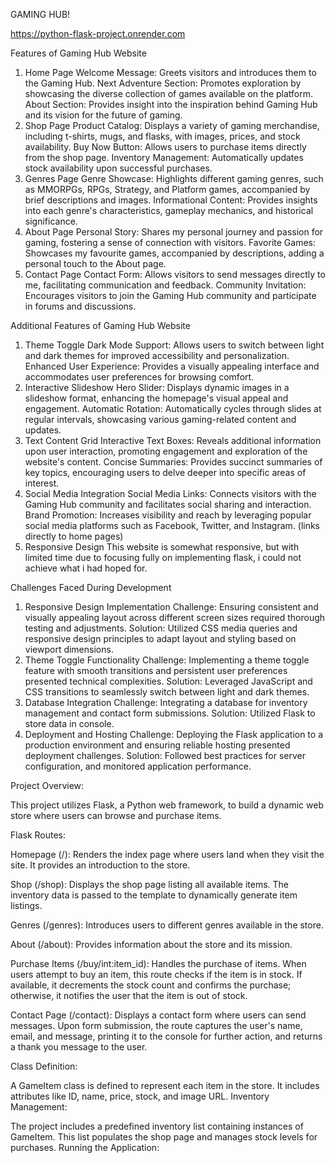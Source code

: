 GAMING HUB!

https://python-flask-project.onrender.com

Features of Gaming Hub Website
1. Home Page
Welcome Message: Greets visitors and introduces them to the Gaming Hub.
Next Adventure Section: Promotes exploration by showcasing the diverse collection of games available on the platform.
About Section: Provides insight into the inspiration behind Gaming Hub and its vision for the future of gaming.
2. Shop Page
Product Catalog: Displays a variety of gaming merchandise, including t-shirts, mugs, and flasks, with images, prices, and stock availability.
Buy Now Button: Allows users to purchase items directly from the shop page.
Inventory Management: Automatically updates stock availability upon successful purchases.
3. Genres Page
Genre Showcase: Highlights different gaming genres, such as MMORPGs, RPGs, Strategy, and Platform games, accompanied by brief descriptions and images.
Informational Content: Provides insights into each genre's characteristics, gameplay mechanics, and historical significance.
4. About Page
Personal Story: Shares my personal journey and passion for gaming, fostering a sense of connection with visitors.
Favorite Games: Showcases my favourite games, accompanied by descriptions, adding a personal touch to the About page.
5. Contact Page
Contact Form: Allows visitors to send messages directly to me, facilitating communication and feedback.
Community Invitation: Encourages visitors to join the Gaming Hub community and participate in forums and discussions.

Additional Features of Gaming Hub Website
1. Theme Toggle
Dark Mode Support: Allows users to switch between light and dark themes for improved accessibility and personalization.
Enhanced User Experience: Provides a visually appealing interface and accommodates user preferences for browsing comfort.
2. Interactive Slideshow
Hero Slider: Displays dynamic images in a slideshow format, enhancing the homepage's visual appeal and engagement.
Automatic Rotation: Automatically cycles through slides at regular intervals, showcasing various gaming-related content and updates.
3. Text Content Grid
Interactive Text Boxes: Reveals additional information upon user interaction, promoting engagement and exploration of the website's content.
Concise Summaries: Provides succinct summaries of key topics, encouraging users to delve deeper into specific areas of interest.
4. Social Media Integration
Social Media Links: Connects visitors with the Gaming Hub community and facilitates social sharing and interaction.
Brand Promotion: Increases visibility and reach by leveraging popular social media platforms such as Facebook, Twitter, and Instagram. (links directly to home pages)
5. Responsive Design
This website is somewhat responsive, but with limited time due to focusing fully on implementing flask, i could not achieve what i had hoped for.

Challenges Faced During Development
1. Responsive Design Implementation
Challenge: Ensuring consistent and visually appealing layout across different screen sizes required thorough testing and adjustments.
Solution: Utilized CSS media queries and responsive design principles to adapt layout and styling based on viewport dimensions.
2. Theme Toggle Functionality
Challenge: Implementing a theme toggle feature with smooth transitions and persistent user preferences presented technical complexities.
Solution: Leveraged JavaScript and CSS transitions to seamlessly switch between light and dark themes.
3. Database Integration
Challenge: Integrating a database for inventory management and contact form submissions.
Solution: Utilized Flask to store data in console.
4. Deployment and Hosting
Challenge: Deploying the Flask application to a production environment and ensuring reliable hosting presented deployment challenges.
Solution: Followed best practices for server configuration, and monitored application performance.

Project Overview:

This project utilizes Flask, a Python web framework, to build a dynamic web store where users can browse and purchase items.

Flask Routes:

Homepage (/): Renders the index page where users land when they visit the site. It provides an introduction to the store.

Shop (/shop): Displays the shop page listing all available items. The inventory data is passed to the template to dynamically generate item listings.

Genres (/genres): Introduces users to different genres available in the store.

About (/about): Provides information about the store and its mission.

Purchase Items (/buy/int:item_id): Handles the purchase of items. When users attempt to buy an item, this route checks if the item is in stock. If available, it decrements the stock count and confirms the purchase; otherwise, it notifies the user that the item is out of stock.

Contact Page (/contact): Displays a contact form where users can send messages. Upon form submission, the route captures the user's name, email, and message, printing it to the console for further action, and returns a thank you message to the user.

Class Definition:

A GameItem class is defined to represent each item in the store. It includes attributes like ID, name, price, stock, and image URL.
Inventory Management:

The project includes a predefined inventory list containing instances of GameItem. This list populates the shop page and manages stock levels for purchases.
Running the Application:
